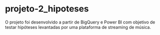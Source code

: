 # projeto-2_hipoteses
O projeto foi desenvolvido a partir de BigQuery e Power BI com objetivo de testar hipóteses levantadas por uma plataforma de streaming de música.
